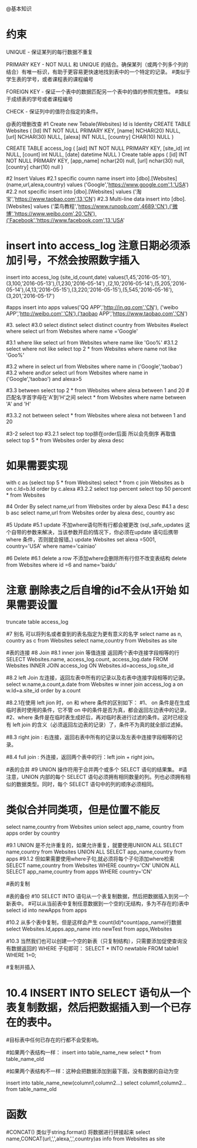 ﻿
@基本知识
# 约束
UNIQUE - 保证某列的每行数据不重复

PRIMARY KEY - NOT NULL 和 UNIQUE 的结合。确保某列（或两个列多个列的结合）有唯一标识，有助于更容易更快速地找到表中的一个特定的记录。
#类似于学生表的学号，或者课程表的课程编号

FOREIGN KEY - 保证一个表中的数据匹配另一个表中的值的参照完整性。
#类似于成绩表的学号或者课程编号

CHECK - 保证列中的值符合指定的条件。


@表的增删改查
#1 Create new Tebale(Websites) Id is Identity
CREATE TABLE Websites
(
	[Id] INT NOT NULL PRIMARY KEY, 
    [name] NCHAR(20) NULL, 
    [url] NCHAR(30) NULL, 
    [alexa] INT NULL, 
    [country] CHAR(10) NULL
)

CREATE TABLE access_log
(
	[aid] INT NOT NULL PRIMARY KEY, 
    [site_id] int NULL, 
    [count] int NULL, 
    [date] datetime NULL
)
Create table apps
(
	[id] INT NOT NULL PRIMARY KEY,
	[app_name] nchar(20) null,
	[url] nchar(30) null,
	[country] char(10) null
)

#2 Insert Values 
#2.1 specific coumn name
insert into [dbo].[Websites] (name,url,alexa,country) values ('Google','https://www.google.com',1,'USA')
#2.2 not specific
insert into [dbo].[Websites] values ('淘宝','https://www.taobao.com',13,'CN')
#2.3 Multi-line data
insert into [dbo].[Websites] values ('菜鸟教程','https://www.runoob.com',4689,'CN'),('微博','https://www.weibo.com',20,'CN'),('Facebook','https://www.facebook.com',13,'USA'

# insert into access_log 注意日期必须添加引号，不然会按照数字插入
insert into access_log (site_id,count,date) values(1,45,'2016-05-10'),(3,100,'2016-05-13'),(1,230,'2016-05-14')
,(2,10,'2016-05-14'),(5,205,'2016-05-14'),(4,13,'2016-05-15'),(3,220,'2016-05-15'),(5,545,'2016-05-16'),(3,201,'2016-05-17')

#apps
insert into apps values('QQ APP','http://in.qq.com','CN'),
('weibo APP','http://weibo.com','CN'),('taobao APP','https://www.taobao.com','CN')

#3. select 
#3.0 select distinct 
select distinct country from Websites
#select where 
select url from Websites where name ='Google'


#3.1 where like
select url from Websites where name like 'Goo%'
#3.1.2 select where not like 
select top 2 * from Websites where name not like 'Goo%' 


#3.2 where in
select url from Websites where name in ('Google','taobao')
#3.2 where and\or
select url from Websites where name in ('Google','taobao') and alexa>5


#3.3 between 
select top 2 * from Websites where alexa between 1 and 20
#匹配名字首字母在'A'到'H'之间
select * from Websites where name between 'A' and 'H'

#3.3.2 not between
select * from Websites where alexa not between 1 and 20



#3-2 select top
#3.2.1 select top top排在order后面 所以会先倒序 再取值
select top 5 * from Websites order by alexa desc
# 如果需要实现 
with c as (select top 5 * from Websites) 
select * from c join Websites as b on c.Id=b.Id order by c.alexa 
#3.2.2 select top percent 
select top 50 percent * from Websites



#4 Order By 
select name,url from Websites order by alexa Desc
#4.1 a desc b asc
select name,url from Websites order by alexa desc, country asc

#5 Update 
#5.1 update 不加where语句所有行都会被更改 (sql_safe_updates 这个自带的参数来解决，当该参数开启的情况下，你必须在update 语句后携带 where 条件，否则就会报错。)
update Websites set alexa =5001, country='USA' where name='cainiao'

#6 Delete
#6.1 delete a row 不添加where会删除所有行但不改变表结构
delete from Websites where id =6 and name='baidu'

# 注意 删除表之后自增的id不会从1开始 如果需要设置
truncate table access_log 

#7 别名 可以将列名或者查到的表名指定为更有意义的名字
select name as n, country as c from Websites
select name,country from Websites as site

#表的连接
#8 Join 
#8.1 inner join 等值连接 返回两个表中连接字段相等的行
SELECT Websites.name, access_log.count, access_log.date
FROM Websites
INNER JOIN access_log
ON Websites.id=access_log.site_id

#8.2 left Join  左连接，返回左表中所有的记录以及右表中连接字段相等的记录。
select w.name,a.count,a.date 
from Websites w inner join access_log a 
on w.Id=a.site_id 
order by a.count

#8.2.1在使用 left jion 时，on 和 where 条件的区别如下：
#1、 on 条件是在生成临时表时使用的条件，它不管 on 中的条件是否为真，都会返回左边表中的记录。
#2、where 条件是在临时表生成好后，再对临时表进行过滤的条件。这时已经没有 left join 的含义（必须返回左边表的记录）了，条件不为真的就全部过滤掉。

#8.3 right join : 右连接，返回右表中所有的记录以及左表中连接字段相等的记录。

#8.4 full join : 外连接，返回两个表中的行：left join + right join。

#表的合并
#9 UNION 操作符用于合并两个或多个 SELECT 语句的结果集。
#请注意，UNION 内部的每个 SELECT 语句必须拥有相同数量的列。列也必须拥有相似的数据类型。同时，每个 SELECT 语句中的列的顺序必须相同。
# 类似合并同类项，但是位置不能反
select name,country from Websites union select app_name, country from apps order by country

#9.1 UNION 是不允许重复的，如果允许重复，就要使用UNIION ALL
SELECT name,country from Websites
UNION ALL
SELECT app_name,country from apps
#9.1.2 但如果需要使用where子句,就必须将每个子句添加where检索
SELECT name,country from Websites
WHERE country='CN'
UNION ALL
SELECT app_name,country from apps
WHERE country='CN'

#表的复制

#表的备份
#10 SELECT INTO  语句从一个表复制数据，然后把数据插入到另一个新表中。
#可以从当前表中复制任意数据到一个空的(无结构，多为不存在的)表中
select id into newApps from apps

#10.2 从多个表中复制，但是这样会产生 count(Id)*count(app_name)行数据
select Websites.Id,apps.app_name into newTest from apps,Websites

#10.3 当然我们也可以创建一个空的新表（只复制结构），只需要添加促使查询没有数据返回的 WHERE 子句即可：
SELECT *
INTO newtable
FROM table1
WHERE 1=0;

#复制并插入
# 10.4 INSERT INTO SELECT 语句从一个表复制数据，然后把数据插入到一个已存在的表中。
#目标表中任何已存在的行都不会受影响。

#如果两个表结构一样：
insert into table_name_new select * from table_name_old

#如果两个表结构不一样：这种会把数据添加到最下面，没有数据的自动为空

insert into table_name_new(column1,column2...) select column1,column2... from table_name_old





# 函数
#CONCAT() 类似于string.format() 将数据进行拼接起来
select name,CONCAT(url,',',alexa,',',country)as info from Websites as site